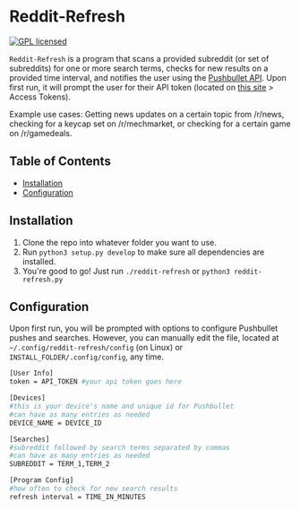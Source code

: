 # Reddit-Refresh
[![GPL licensed](https://img.shields.io/badge/license-GPL-blue.svg)](./LICENSE.MD)

`Reddit-Refresh` is a program that scans a provided subreddit (or set of subreddits) for one or more search terms, checks for new results on a provided time interval, and notifies the user using the [Pushbullet API](https://docs.pushbullet.com). Upon first run, it will prompt the user for their API token (located on [this site](https://www.pushbullet.com/#settings/account) > Access Tokens).    

Example use cases:
Getting news updates on a certain topic from /r/news, checking for a keycap set on /r/mechmarket, or checking for a certain game on /r/gamedeals. 

## Table of Contents

<!-- vim-markdown-toc GFM -->
* [Installation](#installation)
* [Configuration](#configuration)

## Installation

1. Clone the repo into whatever folder you want to use.
2. Run `python3 setup.py develop` to make sure all dependencies are installed.
3. You're good to go! Just run `./reddit-refresh` or `python3 reddit-refresh.py`

## Configuration

Upon first run, you will be prompted with options to configure Pushbullet pushes and searches. However, you can manually edit the file, located at  `~/.config/reddit-refresh/config` (on Linux) or `INSTALL_FOLDER/.config/config`, any time. 

```sh
[User Info]
token = API_TOKEN #your api token goes here

[Devices]
#this is your device's name and unique id for Pushbullet
#can have as many entries as needed
DEVICE_NAME = DEVICE_ID 

[Searches]
#subreddit followed by search terms separated by commas
#can have as many entries as needed
SUBREDDIT = TERM_1,TERM_2

[Program Config]
#how often to check for new search results
refresh interval = TIME_IN_MINUTES
```
